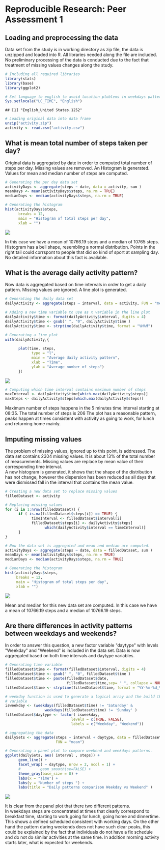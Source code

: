 # Reproducible Research: Peer Assessment 1


## Loading and preprocessing the data

Data set from the study is in working directory as zip file, the data is unzipped and loaded into R. All libraries needed along the file are included.
No preliminary processing of the data is conducted due to the fact that treatment of  missing values changes along the study.


```r
# Including all required libraries
library(stats)
library(base)
library(ggplot2)

# Set language to english to avoid location ploblems in weekdays patterns 
Sys.setlocale("LC_TIME", "English")
```

```
## [1] "English_United States.1252"
```

```r
# Loading original data into data frame
unzip("activity.zip")
activity <- read.csv("activity.csv")
```

## What is mean total number of steps taken per day?

Original data is aggregated by date in order to computed total number of steps
per day. Missing values are removed. An Histogram is generated. Values for mean and median number of steps are computed. 


```r
# Generating the per day data set
activityDays <- aggregate(steps ~ date, data = activity, sum )
meanDays <- mean(activityDays$steps, na.rm = TRUE)
medianDays <- median(activityDays$steps, na.rm = TRUE)

# Generating the histogram
hist(activityDays$steps,
      breaks = 12,
      main = "Histogram of total steps per day",
      xlab = "")   
```

![](PA1_template_files/figure-html/dailyValues-1.png) 

In this case we have a mean of 10766.19 steps and a median of 10765 steps.  
Histogram has a bell shape, resembling a normal distribution. Points in the right tail could corrspont to people that did so kind of sport at sampling day. No detailed information about this fact is available.

## What is the average daily activity pattern?

Now data is aggregated based on time intervals in order to get a daily pattern.
Missing values are ignored. A line plot is generated.


```r
# Generating the daily data set
dailyActivity <- aggregate(steps ~ interval, data = activity, FUN = "mean")

# Adding a new time variable to use as x variable in the line plot
dailyActivity$time <- format(dailyActivity$interval, digits = 4)
dailyActivity$time <- gsub(" ", "0", dailyActivity$time )
dailyActivity$time <- strptime(dailyActivity$time, format = "%H%M")

# Generating a line plot
with(dailyActivity,{
      
      plot(time, steps,
            type = "l",
            main = "Average daily activity pattern",
            xlab = "Time",
            ylab = "Average number of steps")
      })
```

![](PA1_template_files/figure-html/averageDailyValues-1.png) 

```r
# Computing which time interval contains maximum number of steps
maxInterval <- dailyActivity$time[which.max(dailyActivity$steps)]
maxSteps <- dailyActivity$steps[which.max(dailyActivity$steps)]
```

Maximum number of steps happens in the 5 minutes time interval starting at
08:35.
The total number of steps is 206
The plot has a reasonable pattern, peaks happen at times consistent with activity as going to work,  for lunch and returning home mainly.

## Imputing missing values

The problem of missing values, ignored up to this point, is addressed. The data set contains 2304 missing values. It is about 13% of the total number of measurements. Missing values are replace by mean value of their corresponding time interval.  
A new histogram is generated, it shows that the shape of the distribution has 
not change, however the dispersion has been reduced as all days that were dismissed fall in the interval that contains the mean value.


```r
# Creating a new data set to replace missing values
filledDataset <- activity

# Replacing missing values
for (i in 1:nrow(filledDataset)) {
      if ( is.na(filledDataset$steps[i]) == TRUE) {
            timeInterval <- filledDataset$interval[i]
            filledDataset$steps[i] <- dailyActivity$steps[
                  which(dailyActivity$interval == timeInterval)]
      }
}

# Now the data set is aggregated and mean and median are computed.
activityDays <- aggregate(steps ~ date, data = filledDataset, sum )
meanDays <- mean(activityDays$steps, na.rm = TRUE)
medianDays <- median(activityDays$steps, na.rm = TRUE)

# Generating the histogram
hist(activityDays$steps,
     breaks = 12,
     main = "Histogram of total steps per day",
     xlab = "")   
```

![](PA1_template_files/figure-html/missingValues-1.png) 

Mean and median for this new data set are computed. In this case we have a mean of 10766.19 steps and a median of 10766.19 steps.   

## Are there differences in activity patterns between weekdays and weekends?

In order to answer this question, a new factor variable "daytype" with levels "Weekday" and "Weekend" is included in the data set. Data is now aggregated 
based on both time intervals and daytype variables.


```r
# Generating time variable
filledDataset$time <- format(filledDataset$interval, digits = 4)
filledDataset$time <- gsub(" ", "0", filledDataset$time )
filledDataset$time <- paste(filledDataset$date,
                            filledDataset$time,sep= "_", collapse = NULL)
filledDataset$time <- strptime(filledDataset$time, format = "%Y-%m-%d_%H%M")

# weekday function is used to generate a logical array and the build the factor 
# variable
isweekday <- (weekdays(filledDataset$time) != 'Saturday' &
                  weekdays(filledDataset$time) != 'Sunday' )  
filledDataset$daytype <- factor( isweekday,
                              levels = c(TRUE, FALSE),
                              labels = c("Weekday", "Weekend"))

# aggregating the data
dailySets <- aggregate(steps ~ interval + daytype, data = filledDataset,
                       FUN = "mean")

# Generating a panel plot to compare weekend and weekdays patterns.
ggplot(dailySets, aes( interval , steps)) +
      geom_line() +
      facet_wrap( ~ daytype, nrow = 2, ncol = 1) +
      #         geom_smooth(se=FALSE) + 
      theme_gray(base_size = 8) +
      labs(x = "Time") +
      labs(y = "Number of steps ") +
      labs(title = "Daily patterns comparison Weekday vs Weekend" )
```

![](PA1_template_files/figure-html/weekdaySubsetting-1.png) 

It is clear from the panel plot that there two different patterns.  
In weekdays steps are concentrated at times that clearly correspond to breakfast time, starting to work,going for lunch, going home and dinnertime. This shows a defined scheduled consistent with working days.
On the other hand the pattern during weekends does not have such clear peaks, this could be explained by the fact that individuals do not have a fix schedule  and do not do similar activities at the same time. In addition  morning activity starts later, what is expected for weekends. 



